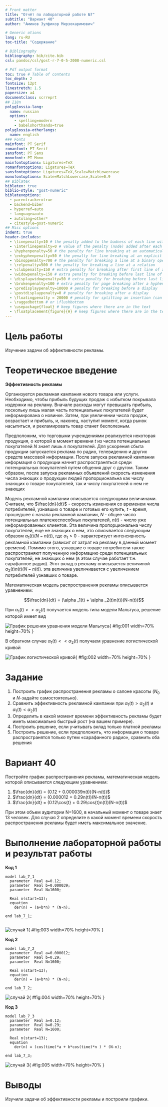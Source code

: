 ```yaml
---
# Front matter
title: "Отчёт по лабораторной работе №7"
subtitle: "Вариант 40"
author: "Аминов Зулфикор Мирзокаримович"

# Generic otions
lang: ru-RU
toc-title: "Содержание"

# Bibliography
bibliography: bib/cite.bib
csl: pandoc/csl/gost-r-7-0-5-2008-numeric.csl

# Pdf output format
toc: true # Table of contents
toc_depth: 2
fontsize: 12pt
linestretch: 1.5
papersize: a4
documentclass: scrreprt
## I18n
polyglossia-lang:
  name: russian
  options:
	- spelling=modern
	- babelshorthands=true
polyglossia-otherlangs:
  name: english
### Fonts
mainfont: PT Serif
romanfont: PT Serif
sansfont: PT Sans
monofont: PT Mono
mainfontoptions: Ligatures=TeX
romanfontoptions: Ligatures=TeX
sansfontoptions: Ligatures=TeX,Scale=MatchLowercase
monofontoptions: Scale=MatchLowercase,Scale=0.9
## Biblatex
biblatex: true
biblio-style: "gost-numeric"
biblatexoptions:
  - parentracker=true
  - backend=biber
  - hyperref=auto
  - language=auto
  - autolang=other*
  - citestyle=gost-numeric
## Misc options
indent: true
header-includes:
  - \linepenalty=10 # the penalty added to the badness of each line within a paragraph (no associated penalty node) Increasing the value makes tex try to have fewer lines in the paragraph.
  - \interlinepenalty=0 # value of the penalty (node) added after each line of a paragraph.
  - \hyphenpenalty=50 # the penalty for line breaking at an automatically inserted hyphen
  - \exhyphenpenalty=50 # the penalty for line breaking at an explicit hyphen
  - \binoppenalty=700 # the penalty for breaking a line at a binary operator
  - \relpenalty=500 # the penalty for breaking a line at a relation
  - \clubpenalty=150 # extra penalty for breaking after first line of a paragraph
  - \widowpenalty=150 # extra penalty for breaking before last line of a paragraph
  - \displaywidowpenalty=50 # extra penalty for breaking before last line before a display math
  - \brokenpenalty=100 # extra penalty for page breaking after a hyphenated line
  - \predisplaypenalty=10000 # penalty for breaking before a display
  - \postdisplaypenalty=0 # penalty for breaking after a display
  - \floatingpenalty = 20000 # penalty for splitting an insertion (can only be split footnote in standard LaTeX)
  - \raggedbottom # or \flushbottom
  - \usepackage{float} # keep figures where there are in the text
  - \floatplacement{figure}{H} # keep figures where there are in the text
---
```


# Цель работы

Изучение задачи об эффективности рекламы.

# Теоретическое введение

**Эффективность рекламы**

Организуется рекламная кампания нового товара или услуги. Необходимо,
чтобы прибыль будущих продаж с избытком покрывала издержки на рекламу.
Вначале расходы могут превышать прибыль, поскольку лишь малая часть
потенциальных покупателей будет информирована о новинке. Затем, при
увеличении числа продаж, возрастает и прибыль, и, наконец, наступит момент,
когда рынок насытиться, и рекламировать товар станет бесполезным.

Предположим, что торговыми учреждениями реализуется некоторая продукция,
о которой в момент времени $t$ из числа потенциальных покупателей $N$ знает
лишь $n$ покупателей. Для ускорения сбыта продукции запускается реклама по
радио, телевидению и других средств массовой информации. После запуска рекламной
кампании информация о продукции начнет распространяться среди потенциальных
покупателей путем общения друг с другом. Таким образом, после запуска рекламных
объявлений скорость изменения числа знающих о продукции людей пропорциональна как
числу знающих о товаре покупателей, так и числу покупателей о нем не знающих

Модель рекламной кампании описывается следующими величинами.
Считаем, что $\frac{dn}{dt}$ - скорость изменения со временем числа потребителей, узнавших о товаре и готовых его купить,
$t$ - время, прошедшее с начала рекламной кампании,
$N$ - общее число потенциальных платежеспособных покупателей,
$n(t)$ - число  уже информированных клиентов.
Эта величина пропорциональна числу покупателей, еще не знающих о нем, это описывается следующим образом
$\alpha _1(t)(N-n(t))$, где $\alpha _1>0$ -  характеризует интенсивность рекламной кампании (зависит от затрат на рекламу в данный момент времени).
Помимо этого, узнавшие о товаре потребители также распространяют полученную информацию среди потенциальных
покупателей, не знающих о нем (в этом случае работает т.н. сарафанное радио). Этот вклад в рекламу описывается
величиной  $\alpha _2(t)n(t)(N-n(t))$. эта величина увеличивается с увеличением потребителей узнавших о товаре.

Математическая модель распространения рекламы описывается уравнением:

$$\frac{dn}{dt} = (\alpha _1(t) + \alpha _2(t)n(t))(N-n(t))$$

При $\alpha _1(t) >> \alpha _2(t)$ получается модель типа модели Мальтуса, решение которой имеет вид 

![График решения уравнения модели Мальтуса](image/01.png){ #fig:001 width=70% height=70% }

В обратном случае $\alpha _1(t) << \alpha _2(t)$ получаем уравнение логистической кривой

![График логистической кривой](image/02.png){ #fig:002 width=70% height=70% }



# Задание
1. Построить график распространения рекламы о салоне красоты ($N_0$ и $N$-задайте самостоятельно).
2. Сравнить эффективность рекламной кампании при $\alpha _1(t) > \alpha _2(t)$ и $\alpha _1(t) < \alpha _2(t)$
3. Определить в какой момент времени эффективность рекламы будет иметь максимально быстрый рост (на вашем примере).
4. Построить решение, если учитывать вклад только платной рекламы
5. Построить решение, если предположить, что информация о товаре распространятся только путем «сарафанного радио», сравнить оба решения

# Вариант 40
Постройте график распространения рекламы, математическая модель которой описывается следующим уравнением:

1.	$\frac{dn}{dt} = (0.12 + 0.000039n(t))(N-n(t))$
2.	$\frac{dn}{dt} = (0.000012 + 0.29n(t))(N-n(t))$
3.	$\frac{dn}{dt} = (0.12\cos{t} + 0.29\cos{t}n(t))(N-n(t))$

При этом объем аудитории N=1600, в начальный момент о товаре знает 13 человек. Для
случая 2 определите в какой момент времени скорость распространения рекламы будет
иметь максимальное значение.

# Выполнение лабораторной работы и результат работы

**Код 1**

```
model lab_7_1
  parameter  Real a=0.12;
  parameter  Real b=0.000039;
  parameter  Real N=1600;
    
  Real n(start=13);
  equation
    der(n) = (a+b*n) * (N-n); 

end lab_7_1;


```

![случай 1](image/1.png){ #fig:003 width=70% height=70% }

**Код 2**

```
model lab_7_2
  parameter  Real a=0.000012;
  parameter  Real b=0.29;
  parameter  Real N=1600;
    
  Real n(start=13);
  equation
    der(n) = (a+b*n) * (N-n); 

end lab_7_2;
```

![случай 2](image/2.png){ #fig:004 width=70% height=70% }

**Код 3**

```
model lab_7_3
  parameter  Real a=0.12;
  parameter  Real b=0.29;
  parameter  Real N=1600;
    
  Real n(start=13);
  equation
    der(n) = (cos(time)*a + b*cos(time)*n ) * (N-n); 

end lab_7_3;
```

![случай 3](image/3.png){ #fig:005 width=70% height=70% }


# Выводы

Изучили задачи об эффективности рекламы и построили графики.
